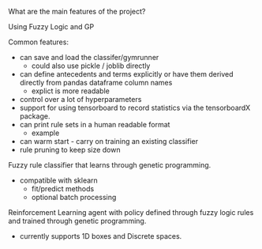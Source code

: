 What are the main features of the project?

Using Fuzzy Logic and GP

Common features:
- can save and load the classifer/gymrunner
    - could also use pickle / joblib directly
- can define antecedents and terms explicitly or have them derived directly from pandas dataframe column names
    - explict is more readable
- control over a lot of hyperparameters
- support for using tensorboard to record statistics via the tensorboardX package.
- can print rule sets in a human readable format
    - example
- can warm start - carry on training an existing classifier
- rule pruning to keep size down

Fuzzy rule classifier that learns through genetic programming.
- compatible with sklearn
    - fit/predict methods
    - optional batch processing

Reinforcement Learning agent with policy defined through fuzzy logic rules and trained through genetic programming.
- currently supports 1D boxes and Discrete spaces. 
